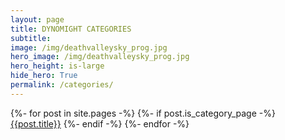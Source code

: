 ```yaml
---
layout: page
title: DYNOMIGHT CATEGORIES
subtitle: 
image: /img/deathvalleysky_prog.jpg
hero_image: /img/deathvalleysky_prog.jpg
hero_height: is-large
hide_hero: True
permalink: /categories/
---
```


{%- for post in site.pages -%}
    {%- if post.is_category_page -%}
        <br>
        <a href="{{post.url}}" class="headerfont">{{post.title}}</a>
    {%- endif -%}
{%- endfor -%}